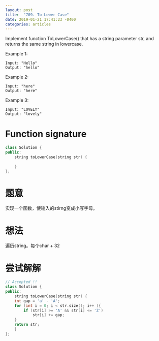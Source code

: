 ```yaml
---
layout: post
title:  "709. To Lower Case"
date: 2019-01-21 17:41:23 -0400
categories: articles
---
```

Implement function ToLowerCase() that has a string parameter str, and returns the same string in lowercase.

Example 1:
```
Input: "Hello"
Output: "hello"
```
Example 2:
```
Input: "here"
Output: "here"
```
Example 3:
```
Input: "LOVELY"
Output: "lovely"
```
# Function signature
```c++
class Solution {
public:
    string toLowerCase(string str) {
        
    }
};
```
# 题意
实现一个函数，使输入的stirng变成小写字母。
# 想法
遍历string。每个char + 32
# 尝试解解
```c++
// Accepted !!
class Solution {
public:
    string toLowerCase(string str) {
    int gap = 'a' - 'A';
    for (int i = 0; i < str.size(); i++ ){
        if (str[i] >= 'A' && str[i] <= 'Z')
            str[i] += gap;
    }
    return str;
    }
};
```